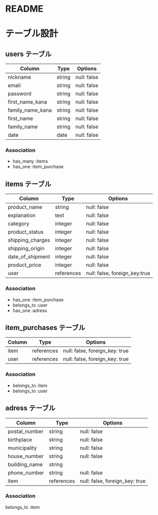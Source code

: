 # README

# テーブル設計

## users テーブル                   

| Column           | Type   | Options     |
| -----------------| ------ | ----------- |
| nickname         | string | null: false |
| email            | string | null: false |
| password         | string | null: false |
| first_name_kana  | string | null: false |
| family_name_kana |string | null: false |
| first_name       | string | null: false |
| family_name      | string | null: false |
| date             | date   | null: false |
  

### Association

- has_many :items
- has_one  :item_purchase


## items テーブル

| Column          | Type       | Options                       |
| ----------------| ---------- | ------------------------------|
| product_name    | string     | null: false                   |
| explanation     | text       | null: false                   |
| category        | integer    | null: false                   |
| product_status  | integer    | null: false                   |
| shipping_charges| integer    | null: false                   |
| shipping_origin | integer    | null: false                   |
|date_of_shipment | integer    | null: false                   |
|product_price    | integer    | null: false                   |
|user             | references | null: false, foreign_key:true |


### Association

- has_one    :item_purchase
- belongs_to :user
- has_one    :adress


## item_purchases テーブル

| Column | Type       | Options                       |        
| -------| ---------- | ----------------------------- |
| item   | references | null: false, foreign_key: true|
| user   | references | null: false, foreign_key: true|

### Association

- belongs_to :item
- belongs_to :user

## adress テーブル

| Column        | Type      | Options                       |        
| --------------| ----------| ----------------------------- |
| postal_number | string    | null: false                   |
| birthplace    | string    | null: false                   |
| municipality  | string    | null: false                   |
| house_number  | string    | null: false                   |
|building_name  | string    |                               |
|phone_number   | string    | null: false                   |
| item          |references | null: false, foreign_key: true|

### Association
  belongs_to  :item